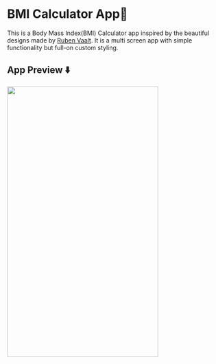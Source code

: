# BMI Calculator App💪

This is a Body Mass Index(BMI) Calculator app inspired by the beautiful designs made by [Ruben Vaalt](https://dribbble.com/shots/4585382-Simple-BMI-Calculator). It is a multi screen app with simple functionality but full-on custom styling.


## App Preview ⬇️
<img src="https://user-images.githubusercontent.com/74370799/158027403-e44030c9-da23-4b75-8b96-301c28584f2a.gif" width="352" height="630">





